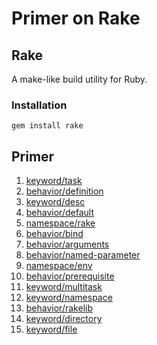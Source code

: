 # Primer on Rake

## Rake

A make-like build utility for Ruby.

### Installation

```
gem install rake
```

## Primer

1. [keyword/task](keyword/task/Rakefile)
2. [behavior/definition](behavior/definition/Rakefile)
3. [keyword/desc](keyword/desc/Rakefile)
4. [behavior/default](behavior/default/Rakefile)
5. [namespace/rake](namespace/rake/Rakefile)
6. [behavior/bind](behavior/bind/Rakefile)
7. [behavior/arguments](behavior/arguments/Rakefile)
8. [behavior/named-parameter](behavior/named-parameter/Rakefile)
9. [namespace/env](namespace/env/Rakefile)
10. [behavior/prerequisite](behavior/prerequisite/Rakefile)
11. [keyword/multitask](keyword/multitask/Rakefile)
12. [keyword/namespace](keyword/namespace/Rakefile)
13. [behavior/rakelib](behavior/rakelib/Rakefile)
14. [keyword/directory](keyword/directory/Rakefile)
15. [keyword/file](keyword/file/Rakefile)
